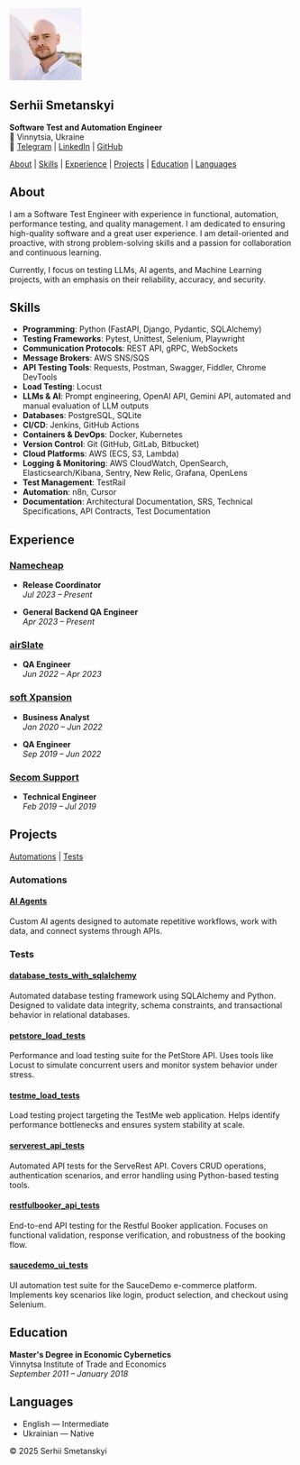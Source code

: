![avatar](avatar.jpeg)

## Serhii Smetanskyi

**Software Test and Automation Engineer**  
📍 Vinnytsia, Ukraine  
🔗 [Telegram](https://t.me/serhiismetanskyi) | [LinkedIn](https://www.linkedin.com/in/serhiismetanskyi/) | [GitHub](https://github.com/serhiismetanskyi)

[About](#about) | [Skills](#skills) | [Experience](#experience) | [Projects](#projects) | [Education](#education) | [Languages](#languages)

## About

I am a Software Test Engineer with experience in functional, automation, performance testing, and quality management. I am dedicated to ensuring high-quality software and a great user experience. I am detail-oriented and proactive, with strong problem-solving skills and a passion for collaboration and continuous learning.

Currently, I focus on testing LLMs, AI agents, and Machine Learning projects, with an emphasis on their reliability, accuracy, and security.

## Skills

- **Programming**: Python (FastAPI, Django,	Pydantic, SQLAlchemy)
- **Testing Frameworks**: Pytest, Unittest, Selenium, Playwright
- **Communication Protocols**: REST API, gRPC, WebSockets
- **Message Brokers**: AWS SNS/SQS
- **API Testing Tools**: Requests, Postman, Swagger, Fiddler, Chrome DevTools
- **Load Testing**: Locust
- **LLMs & AI**: Prompt engineering, OpenAI API, Gemini API, automated and manual evaluation of LLM outputs
- **Databases**: PostgreSQL, SQLite
- **CI/CD**: Jenkins, GitHub Actions
- **Containers & DevOps**: Docker, Kubernetes
- **Version Control**: Git (GitHub, GitLab, Bitbucket)
- **Cloud Platforms**: AWS (ECS, S3, Lambda)
- **Logging & Monitoring**: AWS CloudWatch, OpenSearch, Elasticsearch/Kibana, Sentry, New Relic, Grafana, OpenLens
- **Test Management**: TestRail
- **Automation**: n8n, Cursor
- **Documentation**: Architectural Documentation, SRS, Technical Specifications, API Contracts, Test Documentation

## Experience

### [Namecheap](https://www.namecheap.com/)  
- **Release Coordinator**  
*Jul 2023 – Present*

- **General Backend QA Engineer**  
*Apr 2023 – Present*

### [airSlate](https://www.airslate.com/)  
- **QA Engineer**  
*Jun 2022 – Apr 2023*

### [soft Xpansion](https://softxpansion.global/)  
- **Business Analyst**  
*Jan 2020 – Jun 2022*

- **QA Engineer**  
*Sep 2019 – Jun 2022*

### [Secom Support](https://secom.com.ua/en)  
- **Technical Engineer**  
*Feb 2019 – Jul 2019*

## Projects

[Automations](#automations) | [Tests](#tests)

### Automations

#### [AI Agents](https://a8n.serhiismetanskyi.cv/#cases)
Custom AI agents designed to automate repetitive workflows, work with data, and connect systems through APIs.

### Tests

#### [database_tests_with_sqlalchemy](https://github.com/serhiismetanskyi/database_tests_with_sqlalchemy)  
Automated database testing framework using SQLAlchemy and Python. Designed to validate data integrity, schema constraints, and transactional behavior in relational databases.

#### [petstore_load_tests](https://github.com/serhiismetanskyi/petstore_load_tests)  
Performance and load testing suite for the PetStore API. Uses tools like Locust to simulate concurrent users and monitor system behavior under stress.

#### [testme_load_tests](https://github.com/serhiismetanskyi/testme_load_tests)  
Load testing project targeting the TestMe web application. Helps identify performance bottlenecks and ensures system stability at scale.

#### [serverest_api_tests](https://github.com/serhiismetanskyi/serverest_api_tests)  
Automated API tests for the ServeRest API. Covers CRUD operations, authentication scenarios, and error handling using Python-based testing tools.

#### [restfulbooker_api_tests](https://github.com/serhiismetanskyi/restfulbooker_api_tests)  
End-to-end API testing for the Restful Booker application. Focuses on functional validation, response verification, and robustness of the booking flow.

#### [saucedemo_ui_tests](https://github.com/serhiismetanskyi/saucedemo_ui_tests)  
UI automation test suite for the SauceDemo e-commerce platform. Implements key scenarios like login, product selection, and checkout using Selenium.


## Education

**Master's Degree in Economic Cybernetics**  
Vinnytsa Institute of Trade and Economics  
*September 2011 – January 2018*

## Languages

- English — Intermediate  
- Ukrainian — Native

© 2025 Serhii Smetanskyi
